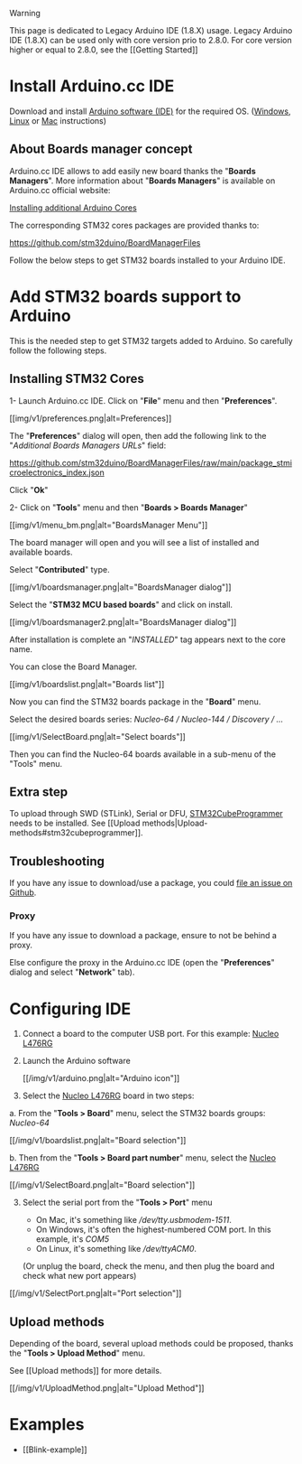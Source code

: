 > [!WARNING]
> This page is dedicated to Legacy Arduino IDE (1.8.X) usage.
> Legacy Arduino IDE (1.8.X) can be used only with core version prio to 2.8.0.
> For core version higher or equal to 2.8.0, see the [[Getting Started]]

# Install Arduino.cc IDE
Download and install [Arduino software (IDE)](https://www.arduino.cc/en/software) for the required OS.
([Windows](https://docs.arduino.cc/software/ide-v1/tutorials/Windows), [Linux](https://docs.arduino.cc/software/ide-v1/tutorials/Linux) or [Mac](https://docs.arduino.cc/software/ide-v1/tutorials/macOS/) instructions)

## About Boards manager concept
Arduino.cc IDE allows to add easily new board thanks the "**Boards Managers**".
More information about "**Boards Managers**" is available on Arduino.cc official website:

[Installing additional Arduino Cores](https://docs.arduino.cc/learn/starting-guide/cores)

The corresponding STM32 cores packages are provided thanks to:

https://github.com/stm32duino/BoardManagerFiles

Follow the below steps to get STM32 boards installed to your Arduino IDE.

# Add STM32 boards support to Arduino
This is the needed step to get STM32 targets added to Arduino.
So carefully follow the following steps.

## Installing STM32 Cores

1- Launch Arduino.cc IDE. Click on "**File**" menu and then "**Preferences**".

[[img/v1/preferences.png|alt=Preferences]]

The "**Preferences**" dialog will open, then add the following link to the "*Additional Boards Managers URLs*" field:

https://github.com/stm32duino/BoardManagerFiles/raw/main/package_stmicroelectronics_index.json

Click "**Ok**"

2- Click on "**Tools**" menu and then "**Boards > Boards Manager**"

[[img/v1/menu_bm.png|alt="BoardsManager Menu"]]

The board manager will open and you will see a list of installed and available boards. 

Select "**Contributed**" type.

[[img/v1/boardsmanager.png|alt="BoardsManager dialog"]]

Select the "**STM32 MCU based boards**" and click on install.

[[img/v1/boardsmanager2.png|alt="BoardsManager dialog"]]

After installation is complete an "*INSTALLED*" tag appears next to the core name. 

You can close the Board Manager.

[[img/v1/boardslist.png|alt="Boards list"]]

Now you can find the STM32 boards package in the "**Board**" menu.

Select the desired boards series: _Nucleo-64 / Nucleo-144 / Discovery / ..._

[[img/v1/SelectBoard.png|alt="Select boards"]]

Then you can find the Nucleo-64 boards available in a sub-menu of the "Tools" menu.

## Extra step

To upload through SWD (STLink), Serial or DFU, [STM32CubeProgrammer](https://www.st.com/en/development-tools/stm32cubeprog.html) needs to be installed. See [[Upload methods|Upload-methods#stm32cubeprogrammer]].

## Troubleshooting

If you have any issue to download/use a package, you could [file an issue on Github](https://github.com/stm32duino/BoardManagerFiles/issues/new).

### Proxy
If you have any issue to download a package, ensure to not be behind a proxy.

Else configure the proxy in the Arduino.cc IDE (open the "**Preferences**" dialog and select "**Network**" tab).

# Configuring IDE 
1. Connect a board to the computer USB port. For this example: [Nucleo L476RG]

2. Launch the Arduino software

    [[/img/v1/arduino.png|alt="Arduino icon"]]

3. Select the [Nucleo L476RG] board in two steps:

a. From the "**Tools > Board**" menu, select the STM32 boards groups: _Nucleo-64_

  [[/img/v1/boardslist.png|alt="Board selection"]]

b. Then from the "**Tools > Board part number**" menu, select the [Nucleo L476RG]

  [[/img/v1/SelectBoard.png|alt="Board selection"]]

3. Select the serial port from the "**Tools > Port**" menu

    * On Mac, it's something like _/dev/tty.usbmodem-1511_.
    * On Windows, it's often the highest-numbered COM port. In this example, it's _COM5_
    * On Linux, it's something like _/dev/ttyACM0_.

    (Or unplug the board, check the menu, and then plug the board and check what new port appears)

  [[/img/v1/SelectPort.png|alt="Port selection"]]

## Upload methods
Depending of the board, several upload methods could be proposed, thanks the "**Tools > Upload Method**" menu.

See [[Upload methods]] for more details.

[[/img/v1/UploadMethod.png|alt="Upload Method"]]

# Examples
* [[Blink-example]]


[Nucleo L476RG]: http://www.st.com/en/evaluation-tools/nucleo-l476rg.html